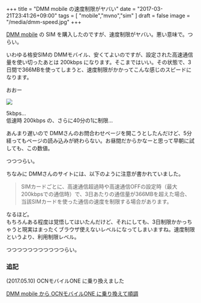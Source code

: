 +++
title = "DMM mobile の速度制限がヤバい"
date = "2017-03-21T23:41:26+09:00"
tags = [
  "mobile","mvno","sim"
]
draft = false
image = "/media/dmm-speed.jpg"
+++

[DMM mobile](http://mvno.dmm.com/) の SIM を購入したのですが、速度制限がヤバい。悪い意味で。つらい。

いわゆる格安SIMの DMMモバイル、安くてよいのですが、設定された高速通信量を使い切ったあとは 200kbps になります。そこまではいい。その状態で、3日間で366MBを使ってしまうと、速度制限がかかってこんな感じのスピードになります。

おおー

![](/media/dmm-speed.jpg)

5kbps...  
低速時 200kbps の、さらに40分の1に制限...

あんまり遅いので DMMさんのお問合わせページを開こうとしたんだけど、5分経ってもページの読み込みが終わらない。お昼間だからかなーと思って早朝に試しても、この数値。

つつつらい。

ちなみに DMMさんのサイトには、以下のように注意が書かれていました。

> SIMカードごとに、高速通信超過時や高速通信OFFの設定時（最大200kbpsでの通信時）で、3日あたりの通信量が366MBを超えた場合、当該SIMカードを使った通信の速度を制限する場合があります。

なるほど。  
もちろんある程度は覚悟してはいたんだけど、それにしても、3日制限かかっちゃうと現実はまったくブラウザ使えないレベルになってしまいますね。速度制限というより、利用制限レベル。

つつつつつつつつつつつらい。

### 追記

(2017.05.10) OCNモバイルONE に乗り換えました

[DMM mobile から OCNモバイルONE に乗り換えて順調](/post/201705/from-dmm-to-ocn-mobile-one/)
